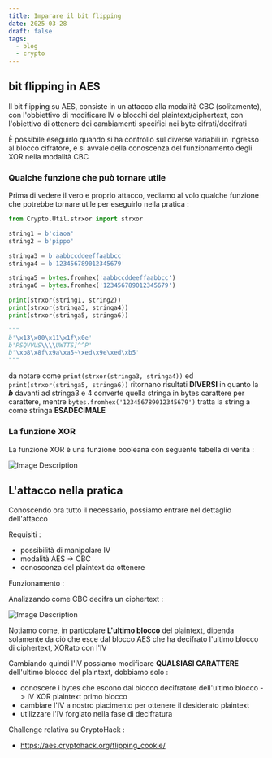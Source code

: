 ```yaml
---
title: Imparare il bit flipping
date: 2025-03-28
draft: false
tags:
  - blog
  - crypto
---
```


## bit flipping in AES

Il bit flipping su AES, consiste in un attacco alla modalità CBC (solitamente), con l'obbiettivo di modificare IV o blocchi del plaintext/ciphertext, con l'obiettivo di ottenere dei cambiamenti specifici nei byte cifrati/decifrati

È possibile eseguirlo quando si ha controllo sul diverse variabili in ingresso al blocco cifratore, e si avvale della conoscenza del funzionamento degli XOR nella modalità CBC

### Qualche funzione che può tornare utile

Prima di vedere il vero e proprio attacco, vediamo al volo qualche funzione che potrebbe tornare utile per eseguirlo nella pratica :

```python
from Crypto.Util.strxor import strxor

string1 = b'ciaoa'
string2 = b'pippo'

stringa3 = b'aabbccddeeffaabbcc'
stringa4 = b'123456789012345679'

stringa5 = bytes.fromhex('aabbccddeeffaabbcc')
stringa6 = bytes.fromhex('123456789012345679')

print(strxor(string1, string2))
print(strxor(stringa3, stringa4))
print(strxor(stringa5, stringa6))

"""
b'\x13\x00\x11\x1f\x0e'
b'PSQVVUS\\\\UWTTS]^^P'
b'\xb8\x8f\x9a\xa5~\xed\x9e\xed\xb5'
"""
```

da notare come `print(strxor(stringa3, stringa4))` ed `print(strxor(stringa5, stringa6))` ritornano risultati **DIVERSI** in quanto la ***b*** davanti ad stringa3 e 4 converte quella stringa in bytes carattere per carattere, mentre `bytes.fromhex('123456789012345679')` tratta la string a come stringa **ESADECIMALE**

### La funzione XOR 

La funzione XOR è una funzione booleana con seguente tabella di verità :

![Image Description](/Pasted%20image%2020250328103347.png)

## L'attacco nella pratica 

Conoscendo ora tutto il necessario, possiamo entrare nel dettaglio dell'attacco 

Requisiti :

- possibilità di manipolare IV
- modalità AES -> CBC
- conosconza del plaintext da ottenere

Funzionamento :

Analizzando come CBC decifra un ciphertext :

![Image Description](/Pasted%20image%2020250328104031.png)

Notiamo come, in particolare **L'ultimo blocco** del plaintext, dipenda solamente da ciò che esce dal blocco AES che ha decifrato l'ultimo blocco di ciphertext, XORato con l'IV

Cambiando quindi l'IV possiamo modificare **QUALSIASI CARATTERE** dell'ultimo blocco del plaintext, dobbiamo solo :

- conoscere i bytes che escono dal blocco decifratore dell'ultimo blocco -> IV XOR plaintext primo blocco
- cambiare l'IV a nostro piacimento per ottenere il desiderato plaintext
- utilizzare l'IV forgiato nella fase di decifratura

Challenge relativa su CryptoHack :

- https://aes.cryptohack.org/flipping_cookie/